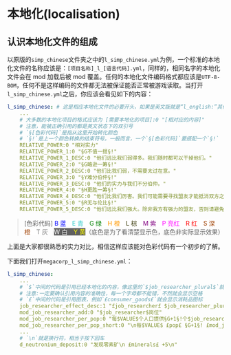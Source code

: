 # 本地化(localisation)

<script>
    redirect_github('localisation.md')
</script>

## 认识本地化文件的组成

以原版的`simp_chinese`文件夹之中的`l_simp_chinese.yml`为例，一个标准的本地化文件的名称应该是：`[项目名称]_l_[语言代码].yml`，同样的，相同名字的本地化文件会在 mod 加载后被 mod 覆盖。任何的本地化文件编码格式都应该是`UTF-8-BOM`，任何不是这样编码的文件都无法被保证能否正常被游戏读取。当打开`l_simp_chinese.yml`之后，你应该会看见如下的内容：

```yaml
l_simp_chinese: # 这是相应本地化文件的必要开头，如果是英文版就是“l_english:”其他语言也都差不多
    ...
    # 大多数的本地化项目的格式应该为 [需要本地化的项目]:0 "[相对应的内容]"
    # 注意，能被正确引用的都是英文状态下的双引号
    # `§[色彩代码]`是指从这里开始转化颜色
    # `§!`是上一个颜色转换的结束符号。一般而言，一个`§[色彩代码]`要搭配一个`§!`
    RELATIVE_POWER:0 "相对实力"
    RELATIVE_POWER_1:0 "§G不值一提§!"
    RELATIVE_POWER_1_DESC:0 "他们远比我们弱得多。我们随时都可以干掉他们。"
    RELATIVE_POWER_2:0 "§G略逊一筹§!"
    RELATIVE_POWER_2_DESC:0 "他们比我们弱，不需要太过在意。"
    RELATIVE_POWER_3:0 "§Y难分伯仲§!"
    RELATIVE_POWER_3_DESC:0 "他们的实力与我们不分伯仲。"
    RELATIVE_POWER_4:0 "§H更胜一筹§!"
    RELATIVE_POWER_4_DESC:0 "他们比我们厉害。我们可能需要寻找盟友才能抵消双方之间的差距。"
    RELATIVE_POWER_5:0 "§R无与伦比§!"
    RELATIVE_POWER_5_DESC:0 "他们远比我们强大。除非我方有强力的盟友，否则请避免与对方发生冲突。"
```

> \[色彩代码\] <font style="background-color:#FFFFFF"><font style="color:#0000FF">B 蓝</font>&emsp;<font style="color:#33CCCC">E 青</font>&emsp;<font style="color:#008000">G 绿</font>&emsp;<font style="color:#FF9900">H 橙</font>&emsp;<font style="color:#333300">L 棕</font>&emsp;<font style="color:#800080">M 紫</font>&emsp;<font style="color:#FF00FF">P 亮红</font>&emsp;<font style="color:#FF0000">R 红</font>&emsp;<font style="color:#9E3F00">S 深橙</font>&emsp;<font style="color:#808080">T 灰</font></font>&emsp;<font style="background-color:#606060"><font style="color:#FFFFFF">W 白</font>&emsp;<font style="color:#FFFF00">Y 黄</font></font>（底色是为了看清楚显示色，底色非实际显示效果）

上面是大家都很熟悉的实力对比，相信这样应该能对色彩代码有一个初步的了解。

下面我们打开`megacorp_l_simp_chinese.yml`：

```yaml
l_simp_chinese:
    ...
    # `$`中间的代码是引用已经本地化的内容，像这里的`$job_researcher_plural$`就是会显示“研究人员”
    # 注意:一定要确认引用内容的准确性，每一个字母都不能错，不然就会显示空格
    # `£`中间的代码是引用图表，例如`£consumer_goods£`就会显示消耗品图标
    job_researcher_effect_desc:1 "£job_researcher£ $job_researcher_plural$将£consumer_goods£ §Y$consumer_goods$§!转化为£physics£·£society£·£engineering£ §Y研究点数§!"
    mod_job_researcher_add:0 "$job_researcher$岗位"
    mod_job_researcher_per_pop:0 "每$VALUE$个人口提供§G+1§!个$job_researcher$岗位"
    mod_job_researcher_per_pop_short:0 "\n每$VALUE$ £pop£ §G+1§! £mod_job_researcher_add£ "
    ...
    # `\n`就是换行符，相当于按下回车
    d_neutronium_deposit:0 "发现零素矿\n £minerals£ +5\n"
```
